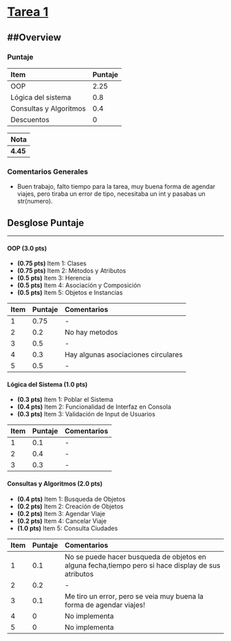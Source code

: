 # [Tarea 1](https://github.com/IIC2233-2015-1/syllabus/tree/master/Tareas/Tarea%2001/)

##Overview
----------


### Puntaje
| Item | Puntaje |
|:--------|:--------|
| OOP | 2.25 |
| Lógica del sistema | 0.8 |
| Consultas y Algoritmos | 0.4 |
| Descuentos | 0 |

| Nota |
|:-----|
| **4.45** |

### Comentarios Generales
* Buen trabajo, falto tiempo para la tarea, muy buena forma de agendar viajes, pero tiraba un error de tipo, necesitaba un int y pasabas un str(numero).

## Desglose Puntaje
----------

#### OOP **(3.0 pts)**

* **(0.75 pts)** Item 1: Clases
* **(0.75 pts)** Item 2: Métodos y Atributos
* **(0.5 pts)** Item 3: Herencia
* **(0.5 pts)** Item 4: Asociación y Composición
* **(0.5 pts)** Item 5: Objetos e Instancias

| Item | Puntaje | Comentarios | 
|:--------|:--------|:--------|
| 1 | 0.75 | - |
| 2 | 0.2 | No hay metodos  |
| 3 | 0.5 | - |
| 4 | 0.3 | Hay algunas asociaciones circulares  |
| 5 | 0.5 | - |

#### Lógica del Sistema **(1.0 pts)**

* **(0.3 pts)** Item 1: Poblar el Sistema
* **(0.4 pts)** Item 2: Funcionalidad de Interfaz en Consola
* **(0.3 pts)** Item 3: Validación de Input de Usuarios

| Item | Puntaje | Comentarios | 
|:--------|:--------|:--------|
| 1 | 0.1 | - |
| 2 | 0.4 | - |
| 3 | 0.3 | - |

#### Consultas y Algoritmos **(2.0 pts)**

* **(0.4 pts)** Item 1: Busqueda de Objetos
* **(0.2 pts)** Item 2: Creación de Objetos
* **(0.2 pts)** Item 3: Agendar Viaje
* **(0.2 pts)** Item 4: Cancelar Viaje
* **(1.0 pts)** Item 5: Consulta Ciudades

| Item | Puntaje | Comentarios | 
|:--------|:--------|:--------|
| 1 | 0.1 | No se puede hacer busqueda de objetos en alguna fecha,tiempo pero si hace display de sus atributos |
| 2 | 0.2 | - |
| 3 | 0.1 | Me tiro un error, pero se veia muy buena la forma de agendar viajes! |
| 4 | 0 | No implementa |
| 5 | 0 | No implementa|


